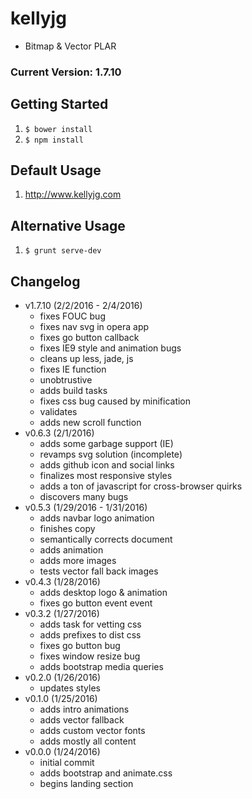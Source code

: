 # kellyjg
- Bitmap & Vector PLAR 

### Current Version: 1.7.10 

## Getting Started
1. ```$ bower install```
2. ```$ npm install```

## Default Usage
1. http://www.kellyjg.com

## Alternative Usage
1. ```$ grunt serve-dev```

## Changelog
- v1.7.10 (2/2/2016 - 2/4/2016)  
	- fixes FOUC bug 
	- fixes nav svg in opera app
	- fixes go button callback
	- fixes IE9 style and animation bugs
	- cleans up less, jade, js
	- fixes IE function
	- unobtrustive
	- adds build tasks
	- fixes css bug caused by minification
	- validates
	- adds new scroll function
- v0.6.3 (2/1/2016) 
	- adds some garbage support (IE)
	- revamps svg solution (incomplete)
	- adds github icon and social links
	- finalizes most responsive styles
	- adds a ton of javascript for cross-browser quirks
	- discovers many bugs
- v0.5.3 (1/29/2016 - 1/31/2016) 
	- adds navbar logo animation
	- finishes copy
	- semantically corrects document
	- adds animation
	- adds more images
	- tests vector fall back images
- v0.4.3 (1/28/2016) 
	- adds desktop logo & animation 
	- fixes go button event event
- v0.3.2 (1/27/2016)
	- adds task for vetting css
	- adds prefixes to dist css
	- fixes go button bug
	- fixes window resize bug
	- adds bootstrap media queries
- v0.2.0 (1/26/2016)
	- updates styles
- v0.1.0 (1/25/2016)
	- adds intro animations
	- adds vector fallback
	- adds custom vector fonts
	- adds mostly all content
- v0.0.0 (1/24/2016)
	- initial commit
	- adds bootstrap and animate.css
	- begins landing section